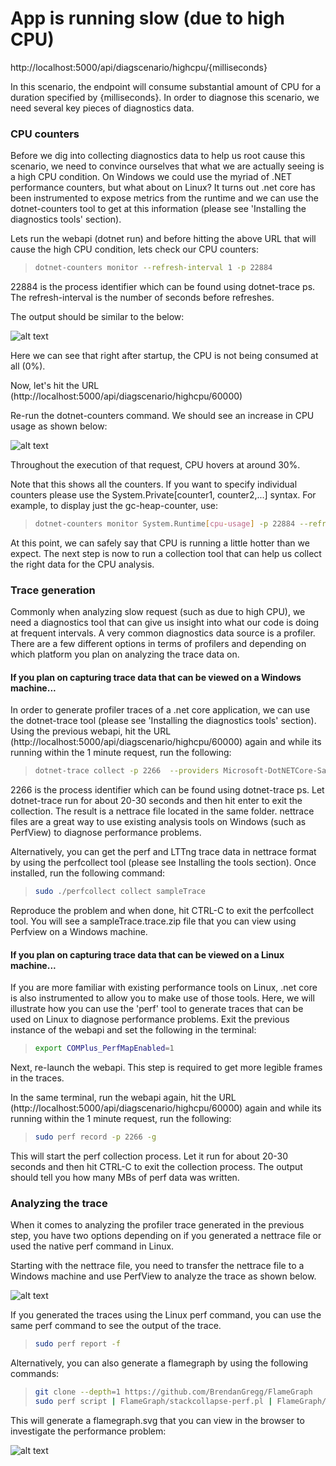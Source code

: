 # App is running slow (due to high CPU)

http://localhost:5000/api/diagscenario/highcpu/{milliseconds}

In this scenario, the endpoint will consume substantial amount of CPU for a duration specified by {milliseconds}. In order to diagnose this scenario, we need several key pieces of diagnostics data.

### CPU counters
Before we dig into collecting diagnostics data to help us root cause this scenario, we need to convince ourselves that what we are actually seeing is a high CPU condition. On Windows we could use the myriad of .NET performance counters, but what about on Linux? It turns out .net core has been instrumented to expose metrics from the runtime and we can use the dotnet-counters tool to get at this information (please see 'Installing the diagnostics tools' section). 

Lets run the webapi (dotnet run) and before hitting the above URL that will cause the high CPU condition, lets check our CPU counters:

> ```bash
> dotnet-counters monitor --refresh-interval 1 -p 22884
> ```

22884 is the process identifier which can be found using dotnet-trace ps. The refresh-interval is the number of seconds before refreshes.

The output should be similar to the below:

![alt text](https://user-images.githubusercontent.com/15442480/57110746-75730800-6cee-11e9-81a8-1c253aef37ce.jpg)

Here we can see that right after startup, the CPU is not being consumed at all (0%). 

Now, let's hit the URL (http://localhost:5000/api/diagscenario/highcpu/60000)

Re-run the dotnet-counters command. We should see an increase in CPU usage as shown below:

![alt text](https://user-images.githubusercontent.com/15442480/57110736-6be9a000-6cee-11e9-86b6-6e128318a267.jpg)

Throughout the execution of that request, CPU hovers at around 30%.  

Note that this shows all the counters. If you want to specify individual counters please use the System.Private[counter1, counter2,...] syntax. For example, to display just the gc-heap-counter, use:

> ```bash
> dotnet-counters monitor System.Runtime[cpu-usage] -p 22884 --refresh-interval 1
> ```

At this point, we can safely say that CPU is running a little hotter than we expect. The next step is now to run a collection tool that can help us collect the right data for the CPU analysis.  


### Trace generation
Commonly when analyzing slow request (such as due to high CPU), we need a diagnostics tool that can give us insight into what our code is doing at frequent intervals. A very common diagnostics data source is a profiler. There are a few different options in terms of profilers and depending on which platform you plan on analyzing the trace data on. 


#### If you plan on capturing trace data that can be viewed on a Windows machine...
In order to generate profiler traces of a .net core application, we can use the dotnet-trace tool (please see 'Installing the diagnostics tools' section). Using the previous webapi, hit the URL (http://localhost:5000/api/diagscenario/highcpu/60000) again and while its running within the 1 minute request, run the following:

> ```bash
> dotnet-trace collect -p 2266  --providers Microsoft-DotNETCore-SampleProfiler
> ```

2266 is the process identifier which can be found using dotnet-trace ps. Let dotnet-trace run for about 20-30 seconds and then hit enter to exit the collection. The result is a nettrace file located in the same folder. nettrace files are a great way to use existing analysis tools on Windows (such as PerfView) to diagnose performance problems.

Alternatively, you can get the perf and LTTng trace data in nettrace format by using the perfcollect tool (please see Installing the tools section). Once installed, run the following command:

> ```bash
> sudo ./perfcollect collect sampleTrace
> ```

Reproduce the problem and when done, hit CTRL-C to exit the perfcollect tool. You will see a sampleTrace.trace.zip file that you can view using Perfview on a Windows machine. 


#### If you plan on capturing trace data that can be viewed on a Linux machine...
If you  are more familiar with existing performance tools on Linux, .net core is also instrumented to allow you to make use of those tools. Here, we will illustrate how you can use the 'perf' tool to generate traces that can be used on Linux to diagnose performance problems. Exit the previous instance of the webapi and set the following in the terminal:

> ```bash
> export COMPlus_PerfMapEnabled=1
> ```

Next, re-launch the webapi. This step is required to get more legible frames in the traces. 

In the same terminal, run the webapi again, hit the URL (http://localhost:5000/api/diagscenario/highcpu/60000) again and while its running within the 1 minute request, run the following:

> ```bash
> sudo perf record -p 2266 -g
> ```

This will start the perf collection process. Let it run for about 20-30 seconds and then hit CTRL-C to exit the collection process. The output should tell you how many MBs of perf data was written.  

### Analyzing the trace
When it comes to analyzing the profiler trace generated in the previous step, you have two options depending on if you generated a nettrace file or used the native perf command in Linux. 

Starting with the nettrace file, you need to transfer the nettrace file to a Windows machine and use PerfView to analyze the trace as shown below.

![alt text](https://user-images.githubusercontent.com/15442480/57110777-976c8a80-6cee-11e9-9cf7-407a01a08b1d.jpg)

If you generated the traces using the Linux perf command, you can use the same perf command to see the output of the trace.

> ```bash
> sudo perf report -f
> ```

Alternatively, you can also generate a flamegraph by using the following commands:

> ```bash
> git clone --depth=1 https://github.com/BrendanGregg/FlameGraph
> sudo perf script | FlameGraph/stackcollapse-perf.pl | FlameGraph/flamegraph.pl > flamegraph.svg
> ```

This will generate a flamegraph.svg that you can view in the browser to investigate the performance problem:

![alt text](https://user-images.githubusercontent.com/15442480/57110767-87ed4180-6cee-11e9-98d9-9f1c908acfd5.jpg)





